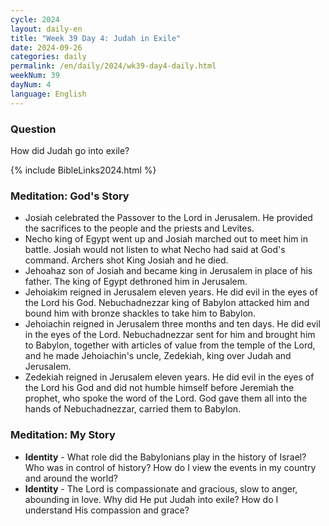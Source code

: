 ```yaml
---
cycle: 2024
layout: daily-en
title: "Week 39 Day 4: Judah in Exile"
date: 2024-09-26
categories: daily
permalink: /en/daily/2024/wk39-day4-daily.html
weekNum: 39
dayNum: 4
language: English
---
```


### Question     
How did Judah go into exile?

{% include BibleLinks2024.html %} 

### Meditation: God's Story   
+ Josiah celebrated the Passover to the Lord in Jerusalem. He provided the sacrifices to the people and the priests and Levites. 
+ Necho king of Egypt went up and Josiah marched out to meet him in battle. Josiah would not listen to what Necho had said at God's command. Archers shot King Josiah and he died. 
+ Jehoahaz son of Josiah and became king in Jerusalem in place of his father. The king of Egypt dethroned him in Jerusalem. 
+ Jehoiakim reigned in Jerusalem eleven years. He did evil in the eyes of the Lord his God. Nebuchadnezzar king of Babylon attacked him and bound him with bronze shackles to take him to Babylon. 
+ Jehoiachin reigned in Jerusalem three months and ten days. He did evil in the eyes of the Lord. Nebuchadnezzar sent for him and brought him to Babylon, together with articles of value from the temple of the Lord, and he made Jehoiachin's uncle, Zedekiah, king over Judah and Jerusalem. 
+ Zedekiah reigned in Jerusalem eleven years. He did evil in the eyes of the Lord his God and did not humble himself before Jeremiah the prophet, who spoke the word of the Lord. God gave them all into the hands of Nebuchadnezzar, carried them to Babylon. 

### Meditation: My Story   
+ **Identity** - What role did the Babylonians play in the history of Israel? Who was in control of history? How do I view the events in my country and around the world? 
+ **Identity** - The Lord is compassionate and gracious, slow to anger, abounding in love. Why did He put Judah into exile? How do I understand His compassion and grace? 
